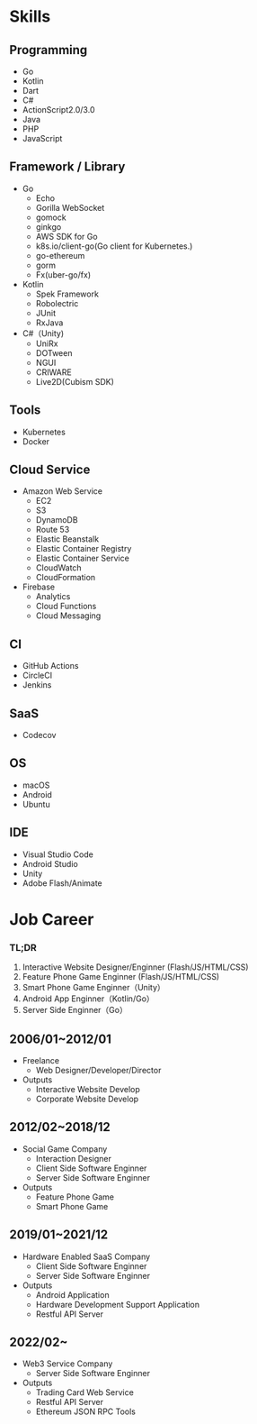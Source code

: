 # Skills

## Programming
- Go
- Kotlin
- Dart
- C#
- ActionScript2.0/3.0
- Java
- PHP
- JavaScript

## Framework / Library
- Go
  - Echo
  - Gorilla WebSocket
  - gomock
  - ginkgo
  - AWS SDK for Go
  - k8s.io/client-go(Go client for Kubernetes.)
  - go-ethereum
  - gorm
  - Fx(uber-go/fx)
- Kotlin
  - Spek Framework
  - Robolectric
  - JUnit
  - RxJava
- C#（Unity)
  - UniRx
  - DOTween
  - NGUI
  - CRIWARE
  - Live2D(Cubism SDK)

## Tools
- Kubernetes
- Docker

## Cloud Service
- Amazon Web Service
  - EC2
  - S3
  - DynamoDB
  - Route 53
  - Elastic Beanstalk
  - Elastic Container Registry
  - Elastic Container Service
  - CloudWatch
  - CloudFormation
- Firebase
  - Analytics
  - Cloud Functions
  - Cloud Messaging

## CI
- GitHub Actions
- CircleCI
- Jenkins

## SaaS
-  Codecov

## OS
- macOS
- Android
- Ubuntu

## IDE
- Visual Studio Code
- Android Studio
- Unity
- Adobe Flash/Animate


# Job Career

### TL;DR
1. Interactive Website Designer/Enginner (Flash/JS/HTML/CSS)
2. Feature Phone Game Enginner (Flash/JS/HTML/CSS)
3. Smart Phone Game Enginner（Unity）
4. Android App Enginner（Kotlin/Go）
5. Server Side Enginner（Go）

## 2006/01~2012/01

- Freelance
  - Web Designer/Developer/Director
- Outputs
  - Interactive Website Develop
  - Corporate Website Develop

## 2012/02~2018/12
- Social Game Company
  - Interaction Designer
  - Client Side Software Enginner
  - Server Side Software Enginner
- Outputs
  - Feature Phone Game
  - Smart Phone Game

## 2019/01~2021/12
- Hardware Enabled SaaS Company
  - Client Side Software Enginner
  - Server Side Software Enginner
- Outputs
  - Android Application
  - Hardware Development Support Application
  - Restful API Server

## 2022/02~
- Web3 Service Company
  - Server Side Software Enginner
- Outputs
  - Trading Card Web Service
  - Restful API Server
  - Ethereum JSON RPC Tools






